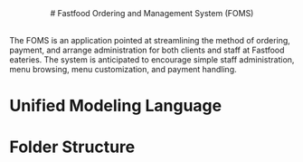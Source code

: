 <div align="center">
  # Fastfood Ordering and Management System (FOMS)
</div>
<br/>

The FOMS is an application pointed at streamlining the method of ordering, payment, and arrange administration for both clients and staff at Fastfood eateries. The system is anticipated to encourage simple staff administration, menu browsing, menu customization, and payment handling.

# Unified Modeling Language

# Folder Structure
